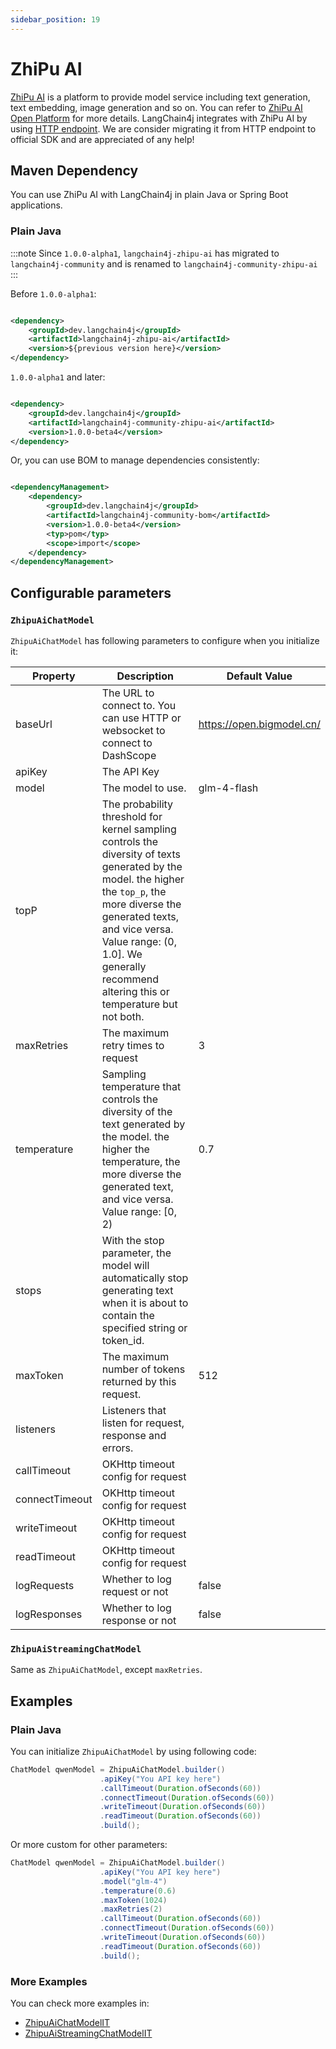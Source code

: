 ```yaml
---
sidebar_position: 19
---
```


# ZhiPu AI

[ZhiPu AI](https://www.zhipuai.cn/) is a platform to provide model service including text generation, text embedding,
image generation and so on. You can refer to [ZhiPu AI Open Platform](https://open.bigmodel.cn/) for more details.
LangChain4j integrates with ZhiPu AI by using [HTTP endpoint](https://bigmodel.cn/dev/api/normal-model/glm-4). We are
consider migrating it from HTTP endpoint to official SDK and are appreciated of any help!

## Maven Dependency

You can use ZhiPu AI with LangChain4j in plain Java or Spring Boot applications.

### Plain Java

:::note
Since `1.0.0-alpha1`, `langchain4j-zhipu-ai` has migrated to `langchain4j-community` and is renamed to
`langchain4j-community-zhipu-ai`
:::

Before `1.0.0-alpha1`:

```xml

<dependency>
    <groupId>dev.langchain4j</groupId>
    <artifactId>langchain4j-zhipu-ai</artifactId>
    <version>${previous version here}</version>
</dependency>
```

`1.0.0-alpha1` and later:

```xml

<dependency>
    <groupId>dev.langchain4j</groupId>
    <artifactId>langchain4j-community-zhipu-ai</artifactId>
    <version>1.0.0-beta4</version>
</dependency>
```

Or, you can use BOM to manage dependencies consistently:

```xml

<dependencyManagement>
    <dependency>
        <groupId>dev.langchain4j</groupId>
        <artifactId>langchain4j-community-bom</artifactId>
        <version>1.0.0-beta4</version>
        <typ>pom</typ>
        <scope>import</scope>
    </dependency>
</dependencyManagement>
```

## Configurable parameters

### `ZhipuAiChatModel`

`ZhipuAiChatModel` has following parameters to configure when you initialize it:

| Property       | Description                                                                                                                                                                                                                                                                  | Default Value             |
|----------------|------------------------------------------------------------------------------------------------------------------------------------------------------------------------------------------------------------------------------------------------------------------------------|---------------------------|
| baseUrl        | The URL to connect to. You can use HTTP or websocket to connect to DashScope                                                                                                                                                                                                 | https://open.bigmodel.cn/ |
| apiKey         | The API Key                                                                                                                                                                                                                                                                  |                           |
| model          | The model to use.                                                                                                                                                                                                                                                            | glm-4-flash               |
| topP           | The probability threshold for kernel sampling controls the diversity of texts generated by the model. the higher the `top_p`, the more diverse the generated texts, and vice versa. Value range: (0, 1.0]. We generally recommend altering this or temperature but not both. |                           |
| maxRetries     | The maximum retry times to request                                                                                                                                                                                                                                           | 3                         |
| temperature    | Sampling temperature that controls the diversity of the text generated by the model. the higher the temperature, the more diverse the generated text, and vice versa. Value range: [0, 2)                                                                                    | 0.7                       |
| stops          | With the stop parameter, the model will automatically stop generating text when it is about to contain the specified string or token_id.                                                                                                                                     |                           |
| maxToken       | The maximum number of tokens returned by this request.                                                                                                                                                                                                                       | 512                       |
| listeners      | Listeners that listen for request, response and errors.                                                                                                                                                                                                                      |                           |
| callTimeout    | OKHttp timeout config for request                                                                                                                                                                                                                                            |                           |
| connectTimeout | OKHttp timeout config for request                                                                                                                                                                                                                                            |                           |
| writeTimeout   | OKHttp timeout config for request                                                                                                                                                                                                                                            |                           |
| readTimeout    | OKHttp timeout config for request                                                                                                                                                                                                                                            |                           |
| logRequests    | Whether to log request or not                                                                                                                                                                                                                                                | false                     |
| logResponses   | Whether to log response or not                                                                                                                                                                                                                                               | false                     |

### `ZhipuAiStreamingChatModel`

Same as `ZhipuAiChatModel`, except `maxRetries`.

## Examples

### Plain Java

You can initialize `ZhipuAiChatModel` by using following code:

```java
ChatModel qwenModel = ZhipuAiChatModel.builder()
                    .apiKey("You API key here")
                    .callTimeout(Duration.ofSeconds(60))
                    .connectTimeout(Duration.ofSeconds(60))
                    .writeTimeout(Duration.ofSeconds(60))
                    .readTimeout(Duration.ofSeconds(60))
                    .build();
```

Or more custom for other parameters:

```java
ChatModel qwenModel = ZhipuAiChatModel.builder()
                    .apiKey("You API key here")
                    .model("glm-4")
                    .temperature(0.6)
                    .maxToken(1024)
                    .maxRetries(2)
                    .callTimeout(Duration.ofSeconds(60))
                    .connectTimeout(Duration.ofSeconds(60))
                    .writeTimeout(Duration.ofSeconds(60))
                    .readTimeout(Duration.ofSeconds(60))
                    .build();
```

### More Examples

You can check more examples in:

- [ZhipuAiChatModelIT](https://github.com/langchain4j/langchain4j-community/blob/main/models/langchain4j-community-zhipu-ai/src/test/java/dev/langchain4j/community/model/zhipu/ZhipuAiChatModelIT.java)
- [ZhipuAiStreamingChatModelIT](https://github.com/langchain4j/langchain4j-community/blob/main/models/langchain4j-community-zhipu-ai/src/test/java/dev/langchain4j/community/model/zhipu/ZhipuAiStreamingChatModelIT.java)
